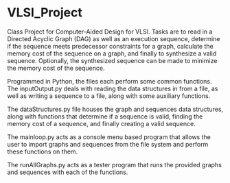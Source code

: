 # VLSI_Project
Class Project for Computer-Aided Design for VLSI. Tasks are to read in a Directed Acyclic Graph (DAG) as well as an execution sequence, 
determine if the sequence meets predecessor constraints for a graph, calculate the memory cost of the sequence on a graph, and finally to
synthesize a valid sequence. Optionally, the synthesized sequence can be made to minimize the memory cost of the sequence.

Programmed in Python, the files each perform some common functions. 
The inputOutput.py deals with reading the data structures in from a file, as well as writing a sequence to a file, along with some auxiliary functions. 

The dataStructures.py file houses the graph and sequences data structures, along with functions that determine if a sequence is valid, 
finding the memory cost of a sequence, and finally creating a valid sequence.

The mainloop.py acts as a console menu based program that allows the user to import graphs and sequences from the file system and perform these functions on them.

The runAllGraphs.py acts as a tester program that runs the provided graphs and sequences with each of the functions.
